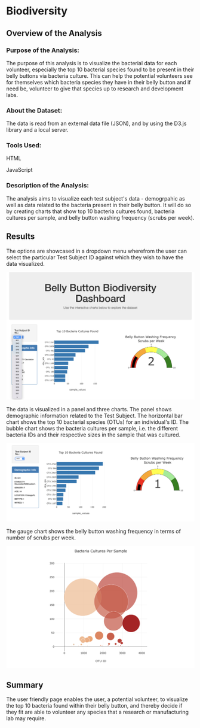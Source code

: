 # Biodiversity
## Overview of the Analysis
### Purpose of the Analysis:
The purpose of this analysis is to visualize the bacterial data for each volunteer, especially the top 10 bacterial species found to be present in their belly buttons via bacteria culture. This can help the potential volunteers see for themselves which bacteria species they have in their belly button and if need be, volunteer to give that species up to research and development labs. 

### About the Dataset:
The data is read from an external data file (JSON), and by using the D3.js library and a local server. 

### Tools Used:
HTML

JavaScript

### Description of the Analysis:
The analysis aims to visualize each test subject's data - demogrpahic as well as data related to the bacteria present in their belly button. It will do so by creating charts that show top 10 bacteria cultures found, bacteria cultures per sample, and belly button washing frequency (scrubs per week).

## Results
The options are showcased in a dropdown menu wherefrom the user can select the particular Test Subject ID against which they wish to have the data visualized.

![Options Dropdown Menu](https://github.com/SohaT7/Biodiversity/blob/main/Images/OptionsDropdown.png)

The data is visualized in a panel and three charts. The panel shows demographic information related to the Test Subject. The horizontal bar chart shows the top 10 bacterial species (OTUs) for an individual's ID. The bubble chart shows the bacteria cultures per sample, i.e. the different bacteria IDs and their respective sizes in the sample that was cultured.

![Panel, Bar, and Gauge Charts](https://github.com/SohaT7/Biodiversity/blob/main/Images/Charts1.png)

The gauge chart shows the belly button washing frequency in terms of number of scrubs per week. 

![Bubble Chart](https://github.com/SohaT7/Biodiversity/blob/main/Images/Charts2.png)

## Summary
The user friendly page enables the user, a potential volunteer, to visualize the top 10 bacteria found within their belly button, and thereby decide if they fit are able to volunteer any species that a research or manufacturing lab may require. 


